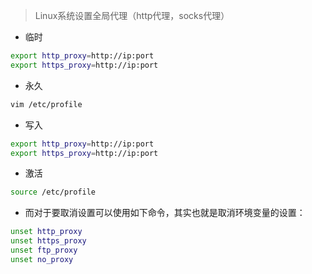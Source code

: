> Linux系统设置全局代理（http代理，socks代理）

- 临时

```bash
export http_proxy=http://ip:port
export https_proxy=http://ip:port
```

- 永久

```bash
vim /etc/profile
```
- 写入

```bash
export http_proxy=http://ip:port
export https_proxy=http://ip:port
```

- 激活

```bash
source /etc/profile
```

- 而对于要取消设置可以使用如下命令，其实也就是取消环境变量的设置：

```bash
unset http_proxy
unset https_proxy
unset ftp_proxy
unset no_proxy
```